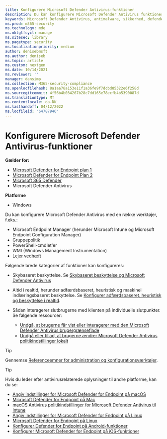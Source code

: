 ```yaml
---
title: Konfigurere Microsoft Defender Antivirus-funktioner
description: Du kan konfigurere Microsoft Defender Antivirus funktioner med Intune, Microsoft Endpoint Configuration Manager, Gruppepolitik og PowerShell.
keywords: Microsoft Defender Antivirus, antimalware, sikkerhed, defender, konfigurer, konfiguration, Konfigurationsstyring, Microsoft Endpoint Configuration Manager, SCCM, Intune, MDM, administration af mobilenheder, GP, gruppepolitik, PowerShell
ms.prod: m365-security
ms.technology: mde
ms.mktglfcycl: manage
ms.sitesec: library
ms.pagetype: security
ms.localizationpriority: medium
author: denisebmsft
ms.author: deniseb
ms.topic: article
ms.custom: nextgen
ms.date: 10/14/2021
ms.reviewer: ''
manager: dansimp
ms.collection: M365-security-compliance
ms.openlocfilehash: 8a1aa78a153e11f1a36fe9f7dcbd85322e6f258d
ms.sourcegitcommit: 4f56b4b034267b28c7dd165e78ecfb4b5390087d
ms.translationtype: MT
ms.contentlocale: da-DK
ms.lasthandoff: 04/12/2022
ms.locfileid: "64787946"
---
```

# <a name="configure-microsoft-defender-antivirus-features"></a>Konfigurere Microsoft Defender Antivirus-funktioner


**Gælder for:**

- [Microsoft Defender for Endpoint plan 1](https://go.microsoft.com/fwlink/p/?linkid=2154037)
- [Microsoft Defender for Endpoint Plan 2](https://go.microsoft.com/fwlink/p/?linkid=2154037)
- [Microsoft 365 Defender](https://go.microsoft.com/fwlink/?linkid=2118804)
- Microsoft Defender Antivirus

**Platforme**
- Windows

Du kan konfigurere Microsoft Defender Antivirus med en række værktøjer, f.eks.:

- Microsoft Endpoint Manager (herunder Microsoft Intune og Microsoft Endpoint Configuration Manager)
- Gruppepolitik
- PowerShell-cmdlet'er
- WMI (Windows Management Instrumentation)
- [Lejer vedhæft](/mem/configmgr/tenant-attach/)

Følgende brede kategorier af funktioner kan konfigureres:

- Skybaseret beskyttelse. Se [Skybaseret beskyttelse og Microsoft Defender Antivirus](cloud-protection-microsoft-defender-antivirus.md)

- Altid i realtid, herunder adfærdsbaseret, heuristisk og maskinel indlæringsbaseret beskyttelse. Se [Konfigurer adfærdsbaseret, heuristisk og beskyttelse i realtid](configure-protection-features-microsoft-defender-antivirus.md).

- Sådan interagerer slutbrugerne med klienten på individuelle slutpunkter. Se følgende ressourcer:
  - [Undgå, at brugerne får vist eller interagerer med den Microsoft Defender Antivirus brugergrænseflade](prevent-end-user-interaction-microsoft-defender-antivirus.md)
  - [Undgå eller tillad, at brugerne ændrer Microsoft Defender Antivirus politikindstillinger lokalt](configure-local-policy-overrides-microsoft-defender-antivirus.md)

> [!TIP]
> Gennemse [Referenceemner for administration og konfigurationsværktøjer](configuration-management-reference-microsoft-defender-antivirus.md).

> [!TIP]
> Hvis du leder efter antivirusrelaterede oplysninger til andre platforme, kan du se:
> - [Angiv indstillinger for Microsoft Defender for Endpoint på macOS](mac-preferences.md)
> - [Microsoft Defender for Endpoint på Mac](microsoft-defender-endpoint-mac.md)
> - [macOS Antivirus politikindstillinger for Microsoft Defender Antivirus til Intune](/mem/intune/protect/antivirus-microsoft-defender-settings-macos)
> - [Angiv indstillinger for Microsoft Defender for Endpoint på Linux](linux-preferences.md)
> - [Microsoft Defender for Endpoint på Linux](microsoft-defender-endpoint-linux.md)
> - [Konfigurer Defender for Endpoint på Android-funktioner](android-configure.md)
> - [Konfigurer Microsoft Defender for Endpoint på iOS-funktioner](ios-configure-features.md)